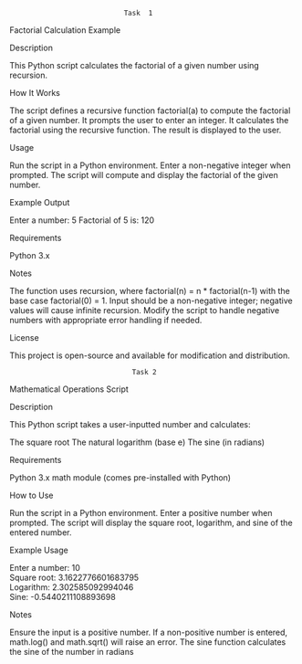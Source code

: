                                 Task  1

Factorial Calculation Example

Description

This Python script calculates the factorial of a given number using recursion.

How It Works

The script defines a recursive function factorial(a) to compute the factorial of a given number.
It prompts the user to enter an integer.
It calculates the factorial using the recursive function.
The result is displayed to the user.

Usage

Run the script in a Python environment.
Enter a non-negative integer when prompted.
The script will compute and display the factorial of the given number.

Example Output

Enter a number: 5
Factorial of 5 is: 120

Requirements

Python 3.x

Notes

The function uses recursion, where factorial(n) = n * factorial(n-1) with the base case factorial(0) = 1.
Input should be a non-negative integer; negative values will cause infinite recursion.
Modify the script to handle negative numbers with appropriate error handling if needed.

License

This project is open-source and available for modification and distribution.


                                  Task 2

Mathematical Operations Script

Description

This Python script takes a user-inputted number and calculates:

The square root
The natural logarithm (base e)
The sine (in radians)

Requirements

Python 3.x
math module (comes pre-installed with Python)

How to Use

Run the script in a Python environment.
Enter a positive number when prompted.
The script will display the square root, logarithm, and sine of the entered number.

Example Usage

Enter a number: 10  
Square root: 3.1622776601683795  
Logarithm: 2.302585092994046  
Sine: -0.5440211108893698 

Notes

Ensure the input is a positive number. If a non-positive number is entered, math.log() and math.sqrt() will raise an error.
The sine function calculates the sine of the number in radians
